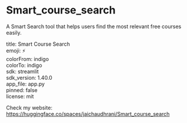 # Smart_course_search
A Smart Search tool that helps users find the most relevant free courses easily.

title: Smart Course Search <br />
emoji: ⚡ <br />
colorFrom: indigo <br />
colorTo: indigo <br />
sdk: streamlit <br />
sdk_version: 1.40.0 <br />
app_file: app.py <br />
pinned: false <br />
license: mit <br />

Check my website: https://huggingface.co/spaces/jaichaudhrani/Smart_course_search
